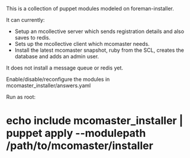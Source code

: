 This is a collection of puppet modules modeled on foreman-installer.

It can currently:
  * Setup an mcollective server which sends registration details and
    also saves to redis. 
  * Sets up the mcollective client which mcomaster needs.
  * Install the latest mcomaster snapshot, ruby from the SCL,
    creates the database and adds an admin user.

It does not install a message queue or redis yet.

Enable/disable/reconfigure the modules in mcomaster_installer/answers.yaml

Run as root:

  # echo include mcomaster_installer | puppet apply --modulepath /path/to/mcomaster/installer
